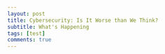 ```yaml
---
layout: post
title: Cybersecurity: Is It Worse than We Think?
subtitle: What's Happening
tags: [test]
comments: true
---
```

